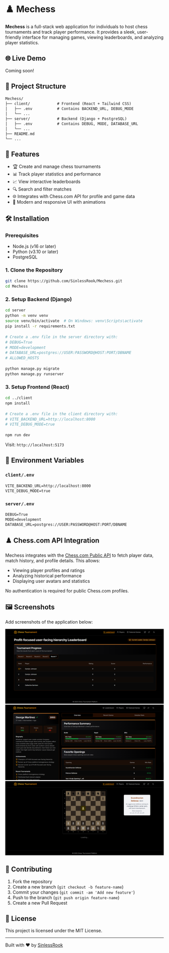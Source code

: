# ♟️ Mechess

**Mechess** is a full-stack web application for individuals to host chess tournaments and track player performance. It provides a sleek, user-friendly interface for managing games, viewing leaderboards, and analyzing player statistics.

## 🌐 Live Demo

Coming soon!

## 📁 Project Structure

```
Mechess/
├── client/            # Frontend (React + Tailwind CSS)
│   ├── .env           # Contains BACKEND_URL, DEBUG_MODE
│   └── ...
├── server/            # Backend (Django + PostgreSQL)
│   ├── .env           # Contains DEBUG, MODE, DATABASE_URL
│   └── ...
├── README.md
└── ...
```

## 🚀 Features

* 🏆 Create and manage chess tournaments
* 📊 Track player statistics and performance
* 📈 View interactive leaderboards
* 🔍 Search and filter matches
* 🌐 Integrates with Chess.com API for profile and game data
* 🎨 Modern and responsive UI with animations

## 🛠️ Installation

### Prerequisites

* Node.js (v16 or later)
* Python (v3.10 or later)
* PostgreSQL

### 1. Clone the Repository

```bash
git clone https://github.com/SinlessRook/Mechess.git
cd Mechess
```

### 2. Setup Backend (Django)

```bash
cd server
python -m venv venv
source venv/bin/activate  # On Windows: venv\Scripts\activate
pip install -r requirements.txt

# Create a .env file in the server directory with:
# DEBUG=True
# MODE=development
# DATABASE_URL=postgres://USER:PASSWORD@HOST:PORT/DBNAME
# ALLOWED_HOSTS

python manage.py migrate
python manage.py runserver
```

### 3. Setup Frontend (React)

```bash
cd ../client
npm install

# Create a .env file in the client directory with:
# VITE_BACKEND_URL=http://localhost:8000
# VITE_DEBUG_MODE=true

npm run dev
```

Visit: `http://localhost:5173`

## 📂 Environment Variables

### `client/.env`

```
VITE_BACKEND_URL=http://localhost:8000
VITE_DEBUG_MODE=true
```

### `server/.env`

```
DEBUG=True
MODE=development
DATABASE_URL=postgres://USER:PASSWORD@HOST:PORT/DBNAME
```

## ♟️ Chess.com API Integration

Mechess integrates with the [Chess.com Public API](https://www.chess.com/news/view/published-data-api) to fetch player data, match history, and profile details. This allows:

* Viewing player profiles and ratings
* Analyzing historical performance
* Displaying user avatars and statistics

No authentication is required for public Chess.com profiles.

## 🖼️ Screenshots

Add screenshots of the application below:

![Leaderboard Screenshot](./Screenshots/leaderboard.png)
![Profile Page Screenshot](./Screenshots/profile.png)
![Loading Screen](./Screenshots/Loading%20Screen.png)

## 🤝 Contributing

1. Fork the repository
2. Create a new branch (`git checkout -b feature-name`)
3. Commit your changes (`git commit -am 'Add new feature'`)
4. Push to the branch (`git push origin feature-name`)
5. Create a new Pull Request

## 📄 License

This project is licensed under the MIT License.

---

Built with ❤️ by [SinlessRook](https://github.com/SinlessRook)
